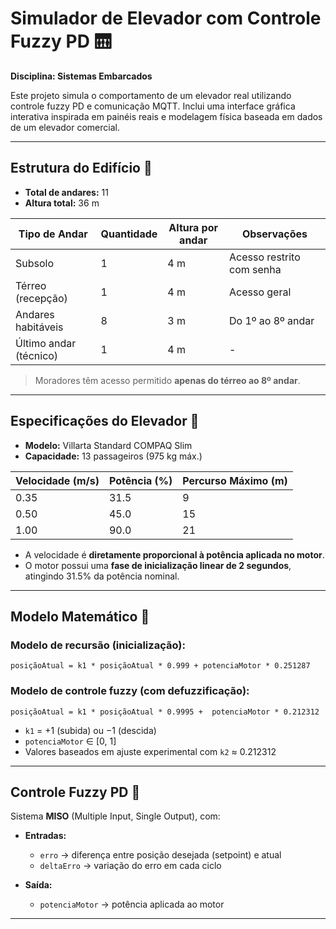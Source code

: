 #  Simulador de Elevador com Controle Fuzzy PD 🛗  
**Disciplina: Sistemas Embarcados**

Este projeto simula o comportamento de um elevador real utilizando controle fuzzy PD e comunicação MQTT. Inclui uma interface gráfica interativa inspirada em painéis reais e modelagem física baseada em dados de um elevador comercial.

---

##  Estrutura do Edifício 🧱

- **Total de andares:** 11  
- **Altura total:** 36 m  

| Tipo de Andar        | Quantidade | Altura por andar | Observações                    |
|----------------------|------------|------------------|--------------------------------|
| Subsolo              | 1          | 4 m              | Acesso restrito com senha      |
| Térreo (recepção)    | 1          | 4 m              | Acesso geral                   |
| Andares habitáveis   | 8          | 3 m              | Do 1º ao 8º andar              |
| Último andar (técnico)| 1         | 4 m              | -                               |

> Moradores têm acesso permitido **apenas do térreo ao 8º andar**.

---

##  Especificações do Elevador 🔢

- **Modelo:** Villarta Standard COMPAQ Slim  
- **Capacidade:** 13 passageiros (975 kg máx.)  

| Velocidade (m/s) | Potência (%) | Percurso Máximo (m) |
|------------------|--------------|----------------------|
| 0.35             | 31.5         | 9                    |
| 0.50             | 45.0         | 15                   |
| 1.00             | 90.0         | 21                   |

- A velocidade é **diretamente proporcional à potência aplicada no motor**.
- O motor possui uma **fase de inicialização linear de 2 segundos**, atingindo 31.5% da potência nominal.

---

##  Modelo Matemático 🧾

### Modelo de recursão (inicialização):
```
posiçãoAtual = k1 * posiçãoAtual * 0.999 + potenciaMotor * 0.251287
```

### Modelo de controle fuzzy (com defuzzificação):
```
posiçãoAtual = k1 * posiçãoAtual * 0.9995 +  potenciaMotor * 0.212312
```

- `k1` = +1 (subida) ou −1 (descida)  
- `potenciaMotor` ∈ [0, 1]  
- Valores baseados em ajuste experimental com `k2` ≈ 0.212312  

---

##  Controle Fuzzy PD 🎯

Sistema **MISO** (Multiple Input, Single Output), com:

- **Entradas:**
  - `erro` → diferença entre posição desejada (setpoint) e atual
  - `deltaErro` → variação do erro em cada ciclo

- **Saída:**
  - `potenciaMotor` → potência aplicada ao motor

---
